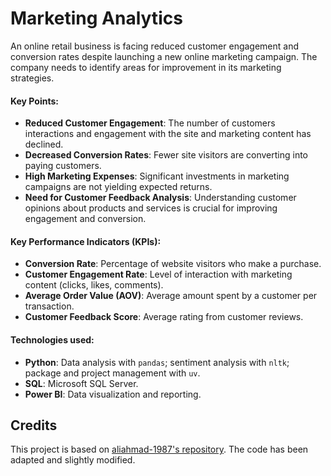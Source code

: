 # Marketing Analytics

An online retail business is facing reduced customer engagement and conversion rates despite launching a new online marketing campaign. The company needs to identify areas for improvement in its marketing strategies.

#### Key Points:

* **Reduced Customer Engagement**: The number of customers interactions and engagement with the site and marketing content has declined.
* **Decreased Conversion Rates**: Fewer site visitors are converting into paying customers.
* **High Marketing Expenses**: Significant investments in marketing campaigns are not yielding expected returns.
* **Need for Customer Feedback Analysis**: Understanding customer opinions about products and services is crucial for improving engagement and conversion.

#### Key Performance Indicators (KPIs):

* **Conversion Rate**: Percentage of website visitors who make a purchase.
* **Customer Engagement Rate**: Level of interaction with marketing content (clicks, likes, comments).
* **Average Order Value (AOV)**: Average amount spent by a customer per transaction.
* **Customer Feedback Score**: Average rating from customer reviews. 

#### Technologies used:

* **Python**: Data analysis with `pandas`; sentiment analysis with `nltk`; package and project management with `uv`.  
* **SQL**: Microsoft SQL Server.  
* **Power BI**: Data visualization and reporting.  

## Credits

This project is based on [aliahmad-1987's repository](https://github.com/aliahmad-1987/DataAnalystPortfolioProject_PBI_SQL_Python_MarketingAnalytics). The code has been adapted and slightly modified.